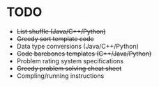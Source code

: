 # TODO

- ~~List shuffle (Java/C++/Python)~~
- ~~Greedy sort template code~~
- Data type conversions (Java/C++/Python)
- ~~Code barebones templates (C++/Java/Python)~~
- Problem rating system specifications
- ~~Greedy problem solving cheat sheet~~
- Compling/running instructions